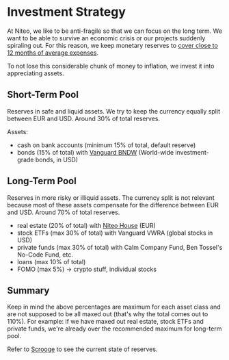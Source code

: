 # Investment Strategy

At Niteo, we like to be anti-fragile so that we can focus on the long term. We want to be able to survive an economic crisis or our projects suddenly spiraling out. For this reason, we keep monetary reserves to [cover close to 12 months of average expenses](/5_People/profit-sharing.md).	 
 
To not lose this considerable chunk of money to inflation, we invest it into appreciating assets.

## Short-Term Pool

Reserves in safe and liquid assets. We try to keep the currency equally split between EUR and USD. Around 30% of total reserves.

Assets:
- cash on bank accounts (minimum 15% of total, default reserve)
- bonds (15% of total) with [Vanguard BNDW](https://investor.vanguard.com/etf/profile/overview/bndw) (World-wide investment-grade bonds, in USD)


## Long-Term Pool

Reserves in more risky or illiquid assets. The currency split is not relevant because most of these assets compensate for the difference between EUR and USD. Around 70% of total reserves.

- real estate (20% of total) with [Niteo House](https://house.niteo.co) (EUR)
- stock ETFs (max 30% of total) with Vanguard VWRA (global stocks in USD)
- private funds (max 30% of total) with Calm Company Fund, Ben Tossel's No-Code Fund, etc.
- loans (max 10% of total)
- FOMO (max 5%) -> crypto stuff, individual stocks


## Summary

Keep in mind the above percentages are maximum for each asset class and are not supposed to be all maxed out (that's why the total comes out to 110%). For example: if we have maxed out real estate, stock ETFs and private funds, we're already over the recommended maximum for long-term pool.

Refer to [Scrooge](https://scrooge.niteo.co) to see the current state of reserves.
